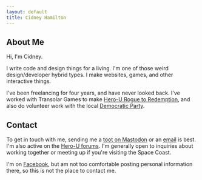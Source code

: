 ```yaml
---
layout: default
title: Cidney Hamilton
---
```


## About Me

Hi, I'm Cidney.

I write code and design things for a living. I'm one of those weird design/developer hybrid types. I make websites, games, and other interactive things.

I've been freelancing for four years, and have never looked back. I've worked with Transolar Games to make <a href="http://hero-u.net/forum/" target="_blank">Hero-U Rogue to Redemption</a>, and also do volunteer work with the local <a href="http://brevarddems.org" target="_blank">Democratic Party</a>.

## Contact

To get in touch with me, sending me a <a rel="me" href="https://mastodon.gamedev.place/@cidney" target="_blank">toot on Mastodon</a> or an <a class="u-email" rel="me" href="mailto:{{ site.email }}">email</a> is best. I'm also active on the <a href="http://hero-u.net/forum/">Hero-U forums</a>. I'm generally open to inquiries about working together or meeting up if you're visiting the Space Coast.

I'm on <a rel="me" href="https://www.facebook.com/cidney.hamilton" target="_blank">Facebook</a>, but am not too comfortable posting personal information there, so this is not the place to contact me.